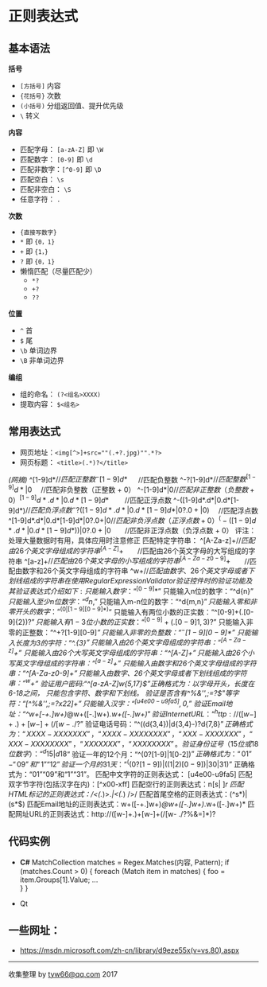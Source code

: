 # 正则表达式

## 基本语法
**括号**
- `[方括号]` 内容
- `{花括号}` 次数
- `(小括号)` 分组返回值、提升优先级
- `\` 转义

**内容**
- 匹配字母： `[a-zA-Z]` 即 `\W`
- 匹配数字： `[0-9]` 即 `\d`
- 匹配非数字：`[^0-9]` 即 `\D`
- 匹配空白： `\s` 
- 匹配非空白： `\S`
- 任意字符： `.`

**次数**
- `{直接写数字}`
- `*` 即 `{0，1}`
- `+` 即 `{1，}`
- `?` 即 `{0，1}`
- 懒惰匹配（尽量匹配少）
	- `*?`
	- `+?`
	- `??`
	
**位置**
- `^` 首
- `$` 尾
- `\b` 单词边界
- `\B` 非单词边界

**编组**
- 组的命名： `(?<组名>XXXX)`
- 提取内容： `$<组名>`

## 常用表达式
- 网页<img>地址：`<img[^>]+src=""(.+?.jpg)"".*?>`
- 网页标题： `<title>(.*)?</title>`

*(网摘)*
	^[1-9]d*$　 　 //匹配正整数 
	^-[1-9]d*$ 　 //匹配负整数 
	^-?[1-9]d*$　　 //匹配整数 
	^[1-9]d*|0$　 //匹配非负整数（正整数 + 0） 
	^-[1-9]d*|0$　　 //匹配非正整数（负整数 + 0） 
	^[1-9]d*.d*|0.d*[1-9]d*$　　 //匹配正浮点数 
	^-([1-9]d*.d*|0.d*[1-9]d*)$　 //匹配负浮点数 
	^-?([1-9]d*.d*|0.d*[1-9]d*|0?.0+|0)$　 //匹配浮点数 
	^[1-9]d*.d*|0.d*[1-9]d*|0?.0+|0$　　 //匹配非负浮点数（正浮点数 + 0） 
	^(-([1-9]d*.d*|0.d*[1-9]d*))|0?.0+|0$　　//匹配非正浮点数（负浮点数 + 0） 
	评注：处理大量数据时有用，具体应用时注意修正 
	匹配特定字符串： 
	^[A-Za-z]+$　　//匹配由26个英文字母组成的字符串 
	^[A-Z]+$　　//匹配由26个英文字母的大写组成的字符串 
	^[a-z]+$　　//匹配由26个英文字母的小写组成的字符串 
	^[A-Za-z0-9]+$　　//匹配由数字和26个英文字母组成的字符串 
	^w+$　　//匹配由数字、26个英文字母或者下划线组成的字符串 
	在使用RegularExpressionValidator验证控件时的验证功能及其验证表达式介绍如下: 
	只能输入数字：“^[0-9]*$” 
	只能输入n位的数字：“^d{n}$” 
	只能输入至少n位数字：“^d{n,}$” 
	只能输入m-n位的数字：“^d{m,n}$” 
	只能输入零和非零开头的数字：“^(0|[1-9][0-9]*)$” 
	只能输入有两位小数的正实数：“^[0-9]+(.[0-9]{2})?$” 
	只能输入有1-3位小数的正实数：“^[0-9]+(.[0-9]{1,3})?$” 
	只能输入非零的正整数：“^+?[1-9][0-9]*$” 
	只能输入非零的负整数：“^-[1-9][0-9]*$” 
	只能输入长度为3的字符：“^.{3}$” 
	只能输入由26个英文字母组成的字符串：“^[A-Za-z]+$” 
	只能输入由26个大写英文字母组成的字符串：“^[A-Z]+$” 
	只能输入由26个小写英文字母组成的字符串：“^[a-z]+$” 
	只能输入由数字和26个英文字母组成的字符串：“^[A-Za-z0-9]+$” 
	只能输入由数字、26个英文字母或者下划线组成的字符串：“^w+$” 
	验证用户密码:“^[a-zA-Z]w{5,17}$”正确格式为：以字母开头，长度在6-18之间， 
	只能包含字符、数字和下划线。 
	验证是否含有^%&'',;=?$"等字符：“[^%&'',;=?$x22]+” 
	只能输入汉字：“^[u4e00-u9fa5],{0,}$” 
	验证Email地址：“^w+[-+.]w+)*@w+([-.]w+)*.w+([-.]w+)*$” 
	验证InternetURL：“^http://([w-]+.)+[w-]+(/[w-./?%&=]*)?$” 
	验证电话号码：“^((d{3,4})|d{3,4}-)?d{7,8}$” 
	正确格式为：“XXXX-XXXXXXX”，“XXXX-XXXXXXXX”，“XXX-XXXXXXX”，“XXX-XXXXXXXX”，“XXXXXXX”，“XXXXXXXX”。 
	验证身份证号（15位或18位数字）：“^d{15}|d{}18$” 
	验证一年的12个月：“^(0?[1-9]|1[0-2])$”正确格式为：“01”-“09”和“1”“12” 
	验证一个月的31天：“^((0?[1-9])|((1|2)[0-9])|30|31)$” 
	正确格式为：“01”“09”和“1”“31”。 
	匹配中文字符的正则表达式： [u4e00-u9fa5] 
	匹配双字节字符(包括汉字在内)：[^x00-xff] 
	匹配空行的正则表达式：n[s| ]*r 
	匹配HTML标记的正则表达式：/<(.*)>.*|<(.*) />/ 
	匹配首尾空格的正则表达式：(^s*)|(s*$) 
	匹配Email地址的正则表达式：w+([-+.]w+)*@w+([-.]w+)*.w+([-.]w+)* 
	匹配网址URL的正则表达式：http://([w-]+.)+[w-]+(/[w- ./?%&=]*)?

## 代码实例

- **C#**
		MatchCollection matches = Regex.Matches(内容, Pattern);
		if (matches.Count > 0)
		{
		    foreach (Match item in matches)
		    {
		        foo = item.Groups[1].Value;
				...		
		    }
		}

- Qt


## 一些网址：
- https://msdn.microsoft.com/zh-cn/library/d9eze55x(v=vs.80).aspx

 
 
  

----------

收集整理
by tyw66@qq.com
2017



